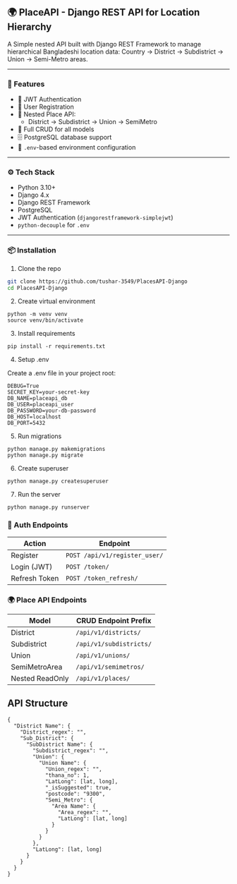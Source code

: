 ## 🌍 PlaceAPI - Django REST API for Location Hierarchy

A Simple nested API built with Django REST Framework to manage hierarchical Bangladeshi location data: Country → District → Subdistrict → Union → Semi-Metro areas.

---

### 🚀 Features

- 🔐 JWT Authentication
- 👤 User Registration
- 📍 Nested Place API:
  - District → Subdistrict → Union → SemiMetro
- 🧰 Full CRUD for all models
- 🗄️ PostgreSQL database support
- 🔐 `.env`-based environment configuration

---

### ⚙️ Tech Stack

- Python 3.10+
- Django 4.x
- Django REST Framework
- PostgreSQL
- JWT Authentication (`djangorestframework-simplejwt`)
- `python-decouple` for `.env`

---

### 📦 Installation

1. Clone the repo
```bash
git clone https://github.com/tushar-3549/PlacesAPI-Django
cd PlacesAPI-Django
```
2. Create virtual environment

```
python -m venv venv
source venv/bin/activate
```
3. Install requirements

`pip install -r requirements.txt`

4. Setup .env

Create a .env file in your project root:
```
DEBUG=True
SECRET_KEY=your-secret-key
DB_NAME=placeapi_db
DB_USER=placeapi_user
DB_PASSWORD=your-db-password
DB_HOST=localhost
DB_PORT=5432
```

5. Run migrations
```
python manage.py makemigrations
python manage.py migrate
```
6. Create superuser
```
python manage.py createsuperuser
```
7. Run the server
```
python manage.py runserver
```

### 🔐 Auth Endpoints

| Action        | Endpoint                      |
| ------------- | ----------------------------- |
| Register      | `POST /api/v1/register_user/` |
| Login (JWT)   | `POST /token/`                |
| Refresh Token | `POST /token_refresh/`        |

### 🌍 Place API Endpoints

| Model           | CRUD Endpoint Prefix    |
| --------------- | ----------------------- |
| District        | `/api/v1/districts/`    |
| Subdistrict     | `/api/v1/subdistricts/` |
| Union           | `/api/v1/unions/`       |
| SemiMetroArea   | `/api/v1/semimetros/`   |
| Nested ReadOnly | `/api/v1/places/`       |

## API Structure

```
{
  "District Name": {
    "District_regex": "",
    "Sub_District": {
      "SubDistrict Name": {
        "Subdistrict_regex": "",
        "Union": {
          "Union Name": {
            "Union_regex": "",
            "thana_no": 1,
            "LatLong": [lat, long],
            "_isSuggested": true,
            "postcode": "9300",
            "Semi_Metro": {
              "Area Name": {
                "Area_regex": "",
                "LatLong": [lat, long]
              }
            }
          }
        },
        "LatLong": [lat, long]
      }
    }
  }
}
```
